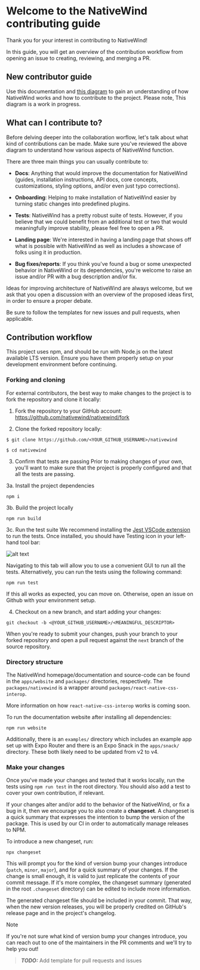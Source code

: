 # Welcome to the NativeWind contributing guide

Thank you for your interest in contributing to NativeWind!

In this guide, you will get an overview of the contribution workflow from opening an issue to creating, reviewing, and merging a PR.

## New contributor guide

Use this documentation and [this diagram](https://link.excalidraw.com/l/398AFcdY0wd/4cHnU8Ilxw7) to gain an understanding of how NativeWind works and how to contribute to the project. Please note, This diagram is a work in progress.

## What can I contribute to?

Before delving deeper into the collaboration worflow, let's talk about what kind of contributions can be made. Make sure you've reviewed the above diagram to understand how various aspects of NativeWind function.

There are three main things you can usually contribute to:

- **Docs**: Anything that would improve the documentation for NativeWind (guides, installation instructions, API docs, core concepts, customizations, styling options, and/or even just typo corrections).

- **Onboarding**: Helping to make installation of NativeWind easier by turning static changes into predefined plugins.

- **Tests**: NativeWind has a pretty robust suite of tests. However, if you believe that we could benefit from an additional test or two that would meaningfully improve stability, please feel free to open a PR.

- **Landing page**: We're interested in having a landing page that shows off what is possible with NativeWind as well as includes a showcase of folks using it in production.

- **Bug fixes/reports**: If you think you've found a bug or some unexpected behavior in NativeWind or its dependencies, you're welcome to raise an issue and/or PR with a bug description and/or fix.

Ideas for improving architecture of NativeWind are always welcome, but we ask that you open a discussion with an overview of the proposed ideas first, in order to ensure a proper debate.

Be sure to follow the templates for new issues and pull requests, when applicable.

## Contribution workflow

This project uses npm, and should be run with Node.js on the latest available LTS version. Ensure you have them properly setup on your development environment before continuing.

### Forking and cloning

For external contributors, the best way to make changes to the project is to fork the repository and clone it locally:

1. Fork the repository to your GitHub account: https://github.com/nativewind/nativewind/fork

2. Clone the forked repository locally:

```shell
$ git clone https://github.com/<YOUR_GITHUB_USERNAME>/nativewind

$ cd nativewind
```

3. Confirm that tests are passing
Prior to making changes of your own, you'll want to make sure that the project is properly configured and that all the tests are passing.

3a. Install the project dependencies

```shell
npm i
```

3b. Build the project locally

```shell
npm run build
```

3c. Run the test suite
We recommend installing the [Jest VSCode extension](https://marketplace.visualstudio.com/items?itemName=Orta.vscode-jest) to run the tests. Once installed, you should have Testing icon in your left-hand tool bar:

![alt text](image.png)

Navigating to this tab will allow you to use a convenient GUI to run all the tests. Alternatively, you can run the tests using the following command:
```shell
npm run test
```

If this all works as expected, you can move on. Otherwise, open an issue on Github with your environment setup.

4. Checkout on a new branch, and start adding your changes:

```shell
git checkout -b <@YOUR_GITHUB_USERNAME>/<MEANINGFUL_DESCRIPTOR>
```

When you're ready to submit your changes, push your branch to your forked repository and open a pull request against the `next` branch of the source repository.

### Directory structure

The NativeWind homepage/documentation and source-code can be found in the `apps/website` and `packages/` directories, respectively. The `packages/nativewind` is a wrapper around `packages/react-native-css-interop`.

More information on how `react-native-css-interop` works is coming soon.

To run the documentation website after installing all dependencies:

```shell
npm run website
```

Additionally, there is an `examples/` directory which includes an example app set up with Expo Router and there is an Expo Snack in the `apps/snack/` directory. These both likely need to be updated from v2 to v4.

### Make your changes

Once you've made your changes and tested that it works locally, run the tests using `npm run test` in the root directory. You should also add a test to cover your own contribution, if relevant.

If your changes alter and/or add to the behavior of the NativeWind, or fix a bug in it, then we encourage you to also create a **changeset**. A changeset is a quick summary that expresses the intention to bump the version of the package. This is used by our CI in order to automatically manage releases to NPM.

To introduce a new changeset, run:

```shell
npx changeset
```

This will prompt you for the kind of version bump your changes introduce (`patch`, `minor`, `major`), and for a quick summary of your changes. If the change is small enough, it is valid to just replicate the contents of your commit message. If it's more complex, the changeset summary (generated in the root `.changeset` directory) can be edited to include more information.

The generated changeset file should be included in your commit. That way, when the new version releases, you will be properly credited on GitHub's release page and in the project's changelog.

> [!NOTE]
> If you're not sure what kind of version bump your changes introduce, you can reach out to one of the maintainers in the PR comments and we'll try to help you out!

> **_TODO:_** Add template for pull requests and issues